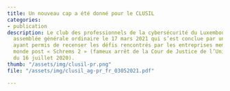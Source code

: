 ```yaml
---
title: Un nouveau cap a été donné pour le CLUSIL
categories:
- publication
description: Le club des professionnels de la cybersécurité du Luxembourg, a eu son
  assemblée générale ordinaire le 17 mars 2021 qui s’est conclue par une table ronde
  ayant permis de recenser les défis rencontrés par les entreprises membres dans un
  monde post « Schrems 2 » (fameux arrêt de la Cour de Justice de l’Union Européenne
  du 16 juillet 2020).
thumb: "/assets/img/clusil-pr.png"
file: "/assets/img/clusil_ag-pr_fr_03052021.pdf"

---
```

